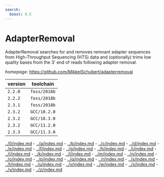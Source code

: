 ```yaml
---
search:
  boost: 0.5
---
```

# AdapterRemoval

AdapterRemoval searches for and removes remnant adapter sequences  from High-Throughput Sequencing (HTS) data and (optionally) trims low quality bases  from the 3' end of reads following adapter removal.

*homepage*: <https://github.com/MikkelSchubert/adapterremoval>

version | toolchain
--------|----------
``2.2.0`` | ``foss/2016b``
``2.2.2`` | ``foss/2018b``
``2.3.1`` | ``foss/2018b``
``2.3.2`` | ``GCC/10.2.0``
``2.3.2`` | ``GCC/10.3.0``
``2.3.2`` | ``GCC/11.2.0``
``2.3.3`` | ``GCC/11.3.0``

[../0/index.md](0) - [../a/index.md](a) - [../b/index.md](b) - [../c/index.md](c) - [../d/index.md](d) - [../e/index.md](e) - [../f/index.md](f) - [../g/index.md](g) - [../h/index.md](h) - [../i/index.md](i) - [../j/index.md](j) - [../k/index.md](k) - [../l/index.md](l) - [../m/index.md](m) - [../n/index.md](n) - [../o/index.md](o) - [../p/index.md](p) - [../q/index.md](q) - [../r/index.md](r) - [../s/index.md](s) - [../t/index.md](t) - [../u/index.md](u) - [../v/index.md](v) - [../w/index.md](w) - [../x/index.md](x) - [../y/index.md](y) - [../z/index.md](z)

